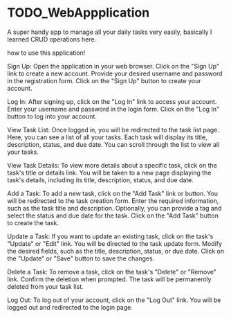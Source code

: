 # TODO_WebAppplication
A super handy app to manage all your daily tasks very easily, basically I learned CRUD operations here.

how to use this application!

Sign Up:
Open the application in your web browser.
Click on the "Sign Up" link to create a new account.
Provide your desired username and password in the registration form.
Click on the "Sign Up" button to create your account.

Log In:
After signing up, click on the "Log In" link to access your account.
Enter your username and password in the login form.
Click on the "Log In" button to log into your account.

View Task List:
Once logged in, you will be redirected to the task list page.
Here, you can see a list of all your tasks.
Each task will display its title, description, status, and due date.
You can scroll through the list to view all your tasks.

View Task Details:
To view more details about a specific task, click on the task's title or details link.
You will be taken to a new page displaying the task's details, including its title, description, status, and due date.

Add a Task:
To add a new task, click on the "Add Task" link or button.
You will be redirected to the task creation form.
Enter the required information, such as the task title and description.
Optionally, you can provide a tag and select the status and due date for the task.
Click on the "Add Task" button to create the task.

Update a Task:
If you want to update an existing task, click on the task's "Update" or "Edit" link.
You will be directed to the task update form.
Modify the desired fields, such as the title, description, status, or due date.
Click on the "Update" or "Save" button to save the changes.

Delete a Task:
To remove a task, click on the task's "Delete" or "Remove" link.
Confirm the deletion when prompted.
The task will be permanently deleted from your task list.

Log Out:
To log out of your account, click on the "Log Out" link.
You will be logged out and redirected to the login page.

